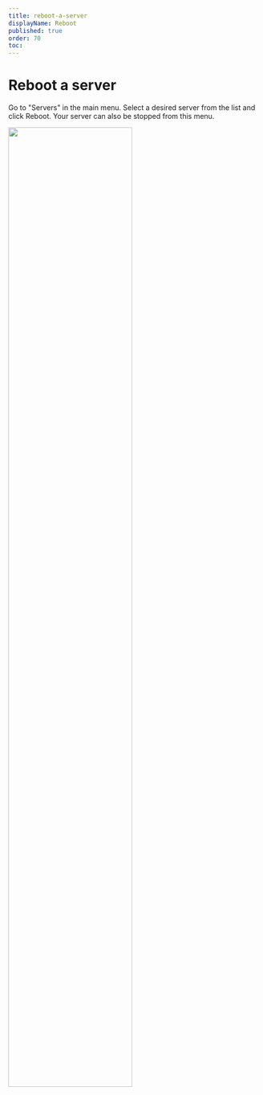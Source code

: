 ```yaml
---
title: reboot-a-server
displayName: Reboot
published: true
order: 70
toc:
---
```

# Reboot a server

Go to "Servers" in the main menu. Select a desired server from the list and click Reboot. Your server can also be stopped from this menu.

<img src="https://assets.gcore.pro/docs/hosting/dedicated-servers/manage/reboot-a-server/13816345993361.png" alt="" width="70%">